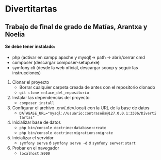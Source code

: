 # Divertitartas
## Trabajo de final de grado de Matías, Arantxa y Noelia

#### Se debe tener instalado:
  * php (activar en xampp apache y mysql)-> path -> abrir/cerrar cmd
  * composer (descargar composer-setup.exe)
  * symfony cli (desde la web oficial, descargar scoop y seguir las instrucciones)

1. Clonar el proyecto
   * Borrar cualquier carpeta creada de antes con el repositorio clonado
   * `git clone enlace_del_repositorio`
2. Instalar las dependencias del proyecto
   * `composer install`
3. Configurar el archivo .env(.dev.local) con la URL de la base de datos
   * `DATABASE_URL="mysql://usuario:contraseña@127.0.0.1:3306/Divertitartas"`
4. Inicializar base de datos
     * `php bin/console doctrine:database:create`
     * `php bin/console doctrine:migrations:migrate`
5. Inicializar el servidor
     * `symfony serve` ó `symfony serve -d` ó `symfony server:start`
6. Probar en el navegador
     * `localhost:8000`

